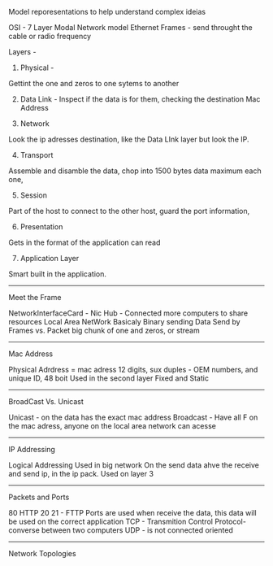 Model reporesentations to help understand complex ideias

OSI - 7 Layer Modal
Network model
Ethernet Frames - send throught the cable or radio frequency

Layers -

1. Physical - 

Gettint the one and zeros to one sytems to another

2. Data Link - 
Inspect if the data is for them, checking the destination Mac Address

3. Network

Look the ip adresses destination, like the Data LInk layer but look the IP.

4. Transport

Assemble and disamble the data, chop into 1500 bytes data maximum each one, 

5. Session

Part of the host to connect to the other host, guard the port information,

6. Presentation

Gets in the format of the application can read

7. Application Layer

Smart built in the application.


---------------------------------

Meet the Frame

NetworkInterfaceCard - Nic
Hub - Connected more computers to share resources
Local Area NetWork
Basicaly Binary sending Data
Send by Frames vs. Packet big chunk of one and zeros, or stream

-----

Mac Address

Physical Adrdress = mac adress
12 digits, sux duples - OEM numbers, and unique ID, 48 boit
Used in the second layer
Fixed and Static

------------

BroadCast Vs. Unicast

Unicast - on the data has the exact mac address
Broadcast - Have all F on the mac adress, anyone on the local area network can acesse

-------

IP Addressing 

Logical Addressing
Used in big network
On the send data ahve the receive and send ip, in the ip pack.
Used on layer 3

----------------

Packets and Ports

80 HTTP
20 21 - FTTP
Ports are used when receive the data, this data will be used on the correct application
TCP - Transmition Control Protocol- converse between two computers
UDP - is not connected oriented


-------------

Network Topologies